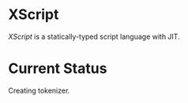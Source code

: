 # XScript

*XScript* is a statically-typed script language with JIT.

# Current Status

Creating tokenizer.
